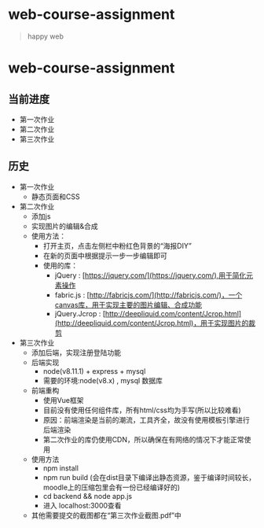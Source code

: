# web-course-assignment

> happy web


# web-course-assignment

## 当前进度
* 第一次作业
* 第二次作业
* 第三次作业 
## 历史
* 第一次作业
    + 静态页面和CSS
* 第二次作业
    + 添加js
    + 实现图片的编辑&合成
    + 使用方法：
        - 打开主页，点击左侧栏中粉红色背景的“海报DIY”
        - 在新的页面中根据提示一步一步编辑即可
        - 使用的库：
        	+ jQuery : [https://jquery.com/](https://jquery.com/),用于简化元素操作
        	+ fabric.js : [http://fabricjs.com/](http://fabricjs.com/)，一个canvas库，用于实现主要的图片编辑、合成功能
        	+ jQuery.Jcrop : [http://deepliquid.com/content/Jcrop.html](http://deepliquid.com/content/Jcrop.html)，用于实现图片的裁剪
* 第三次作业
    + 添加后端，实现注册登陆功能
    + 后端实现
        - node(v8.11.1) + express + mysql
        - 需要的环境:node(v8.x) , mysql 数据库
    + 前端重构
        - 使用Vue框架
        - 目前没有使用任何组件库，所有html/css均为手写(所以比较难看)
        - 原因：前端渲染是当前的潮流，工具齐全，故没有使用模板引擎进行后端渲染
        - 第二次作业的库仍使用CDN，所以确保在有网络的情况下才能正常使用
    + 使用方法
        - npm  install
        - npm run build (会在dist目录下编译出静态资源，鉴于编译时间较长，moodle上的压缩包里会有一份已经编译好的)
        - cd backend && node app.js
        - 进入 localhost:3000查看
    + 其他需要提交的截图都在“第三次作业截图.pdf”中

